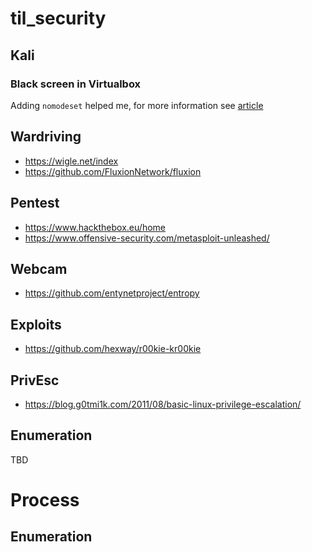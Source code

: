 # til_security

## Kali

### Black screen in Virtualbox

Adding `nomodeset` helped me, for more information see [article](https://community.linuxmint.com/tutorial/view/842)

## Wardriving

* https://wigle.net/index
* https://github.com/FluxionNetwork/fluxion

## Pentest

* https://www.hackthebox.eu/home
* https://www.offensive-security.com/metasploit-unleashed/

## Webcam

* https://github.com/entynetproject/entropy

## Exploits
* https://github.com/hexway/r00kie-kr00kie

## PrivEsc
* https://blog.g0tmi1k.com/2011/08/basic-linux-privilege-escalation/

## Enumeration
TBD


# Process

## Enumeration
